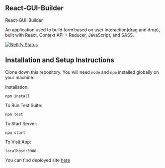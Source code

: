## React-GUI-Builder

React-GUI-Builder 

An application used to build form  based on user interaction(drag and drop), built with React, Context API + Reducer, JavaScript, and SASS.

[![Netlify Status](https://api.netlify.com/api/v1/badges/6f4ba8b4-fdee-4ef8-9183-af80a710fe4c/deploy-status)](https://app.netlify.com/sites/react-gui-builder/deploys)

## Installation and Setup Instructions

Clone down this repository. You will need `node` and `npm` installed globally on your machine.  

Installation:

`npm install`  

To Run Test Suite:  

`npm test`  

To Start Server:

`npm start`  

To Visit App:

`localhost:3000` 

You can find deployed site [here](https://react-gui-builder.netlify.com)